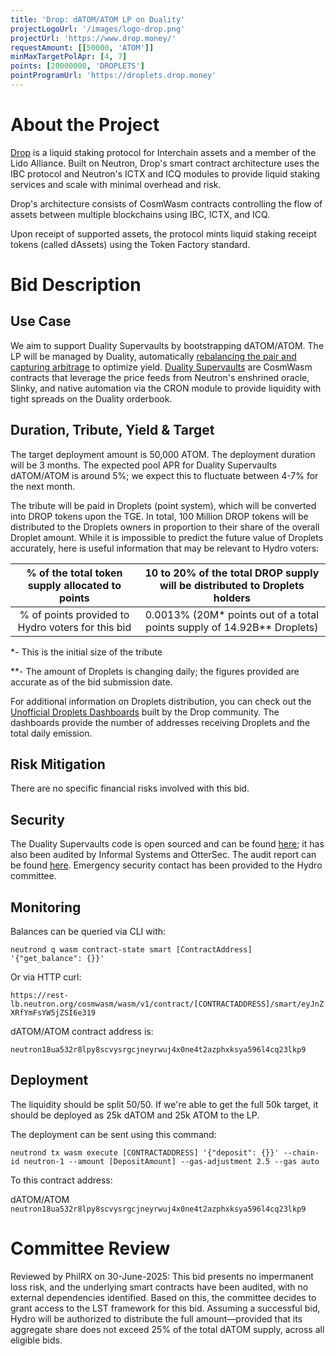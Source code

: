```yaml
---
title: 'Drop: dATOM/ATOM LP on Duality'
projectLogoUrl: '/images/logo-drop.png'
projectUrl: 'https://www.drop.money/'
requestAmount: [[50000, 'ATOM']]
minMaxTargetPolApr: [4, 7]
points: [20000000, 'DROPLETS']
pointProgramUrl: 'https://droplets.drop.money'
---
```


# About the Project

[Drop](https://www.drop.money/) is a liquid staking protocol for Interchain assets and a member of the Lido Alliance. Built on Neutron, Drop's smart contract architecture uses the IBC protocol and Neutron's ICTX and ICQ modules to provide liquid staking services and scale with minimal overhead and risk.

Drop's architecture consists of CosmWasm contracts controlling the flow of assets between multiple blockchains using IBC, ICTX, and ICQ.

Upon receipt of supported assets, the protocol mints liquid staking receipt tokens (called dAssets) using the Token Factory standard.

# Bid Description

## Use Case

We aim to support Duality Supervaults by bootstrapping dATOM/ATOM. The LP will be managed by Duality, automatically [rebalancing the pair and capturing arbitrage](https://hadron.notion.site/Supervaults-Explainer-16485d6b9b1080a78d9dd60dfefed4d9#16485d6b9b1080518aaae92858288bbb) to optimize yield. [Duality Supervaults](https://hadron.notion.site/Supervaults-Explainer-16485d6b9b1080a78d9dd60dfefed4d9) are CosmWasm contracts that leverage the price feeds from Neutron's enshrined oracle, Slinky, and native automation via the CRON module to provide liquidity with tight spreads on the Duality orderbook.

## Duration, Tribute, Yield & Target

The target deployment amount is 50,000 ATOM. The deployment duration will be 3 months. The expected pool APR for Duality Supervaults dATOM/ATOM is around 5%; we expect this to fluctuate between 4-7% for the next month.

The tribute will be paid in Droplets (point system), which will be converted into DROP tokens upon the TGE. In total, 100 Million DROP tokens will be distributed to the Droplets owners in proportion to their share of the overall Droplet amount. While it is impossible to predict the future value of Droplets accurately, here is useful information that may be relevant to Hydro voters:

|  % of the total token supply allocated to points  | 10 to 20% of the total DROP supply will be distributed to Droplets holders |
| :-----------------------------------------------: | :------------------------------------------------------------------------: |
| % of points provided to Hydro voters for this bid | 0.0013% (20M\* points out of a total points supply of 14.92B\*\* Droplets) |

\*- This is the initial size of the tribute

\*\*- The amount of Droplets is changing daily; the figures provided are accurate as of the bid submission date.

For additional information on Droplets distribution, you can check out the [Unofficial Droplets Dashboards](https://dropletsdash.xyz/) built by the Drop community. The dashboards provide the number of addresses receiving Droplets and the total daily emission.

## Risk Mitigation

There are no specific financial risks involved with this bid.

## Security

The Duality Supervaults code is open sourced and can be found [here](https://github.com/neutron-org/neutron/tree/main/x/dex); it has also been audited by Informal Systems and OtterSec. The audit report can be found [here](https://github.com/neutron-org/duality-audits/blob/main/Informal%20Systems%20SuperVaults%20Audit%204%3A16%3A25.pdf). Emergency security contact has been provided to the Hydro committee.

## Monitoring

Balances can be queried via CLI with:

`neutrond q wasm contract-state smart [ContractAddress] '{"get_balance": {}}'`

Or via HTTP curl:

`https://rest-lb.neutron.org/cosmwasm/wasm/v1/contract/[CONTRACTADDRESS]/smart/eyJnZXRfYmFsYW5jZSI6e319`

dATOM/ATOM contract address is:

`neutron18ua532r8lpy8scvysrgcjneyrwuj4x0ne4t2azphxksya596l4cq23lkp9`

## Deployment

The liquidity should be split 50/50. If we're able to get the full 50k target, it should be deployed as 25k dATOM and 25k ATOM to the LP.

The deployment can be sent using this command:

`neutrond tx wasm execute [CONTRACTADDRESS] '{"deposit": {}}' --chain-id neutron-1 --amount [DepositAmount] --gas-adjustment 2.5 --gas auto`

To this contract address:

dATOM/ATOM `neutron18ua532r8lpy8scvysrgcjneyrwuj4x0ne4t2azphxksya596l4cq23lkp9`

# Committee Review

Reviewed by PhilRX on 30-June-2025: This bid presents no impermanent loss risk, and the underlying smart contracts have been audited, with no external dependencies identified. Based on this, the committee decides to grant access to the LST framework for this bid. Assuming a successful bid, Hydro will be authorized to distribute the full amount—provided that its aggregate share does not exceed 25% of the total dATOM supply, across all eligible bids.
